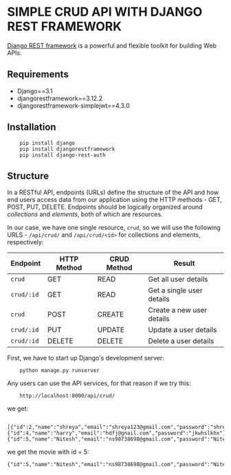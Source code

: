 # SIMPLE CRUD API WITH DJANGO REST FRAMEWORK
[Django REST framework](http://www.django-rest-framework.org/) is a powerful and flexible toolkit for building Web APIs.

## Requirements
- Django==3.1
- djangorestframework==3.12.2
- djangorestframework-simplejwt==4.3.0

## Installation
```
	pip install django
	pip install djangorestframework
	pip install django-rest-auth
```

## Structure
In a RESTful API, endpoints (URLs) define the structure of the API and how end users access data from our application using the HTTP methods - GET, POST, PUT, DELETE. Endpoints should be logically organized around _collections_ and _elements_, both of which are resources.

In our case, we have one single resource, `crud`, so we will use the following URLS - `/api/crud/` and `/api/crud/<id>` for collections and elements, respectively:

Endpoint |HTTP Method | CRUD Method | Result
-- | -- |-- |--
`crud` | GET | READ | Get all user details
`crud/:id` | GET | READ | Get a single user details
`crud`| POST | CREATE | Create a new user details
`crud/:id` | PUT | UPDATE | Update a user details
`crud/:id` | DELETE | DELETE | Delete a user details

First, we have to start up Django's development server:
```
	python manage.py runserver
```
Any users can use the API services, for that reason if we try this:
```
	http://localhost:8000/api/crud/
```
we get:
```
 [{"id":2,"name":"shreya","email":"shreya123@gmail.com","password":"shreya"},{"id":4,"name":"harry","email":"hdfj@gnail.com","password":"jkwhslkhx"},{"id":5,"name":"Nitesh","email":"ns98738698@gmail.com","password":"Nitesh"}]
```
we get the movie with id = 5:
```
{"id":5,"name":"Nitesh","email":"ns98738698@gmail.com","password":"Nitesh"}
```





